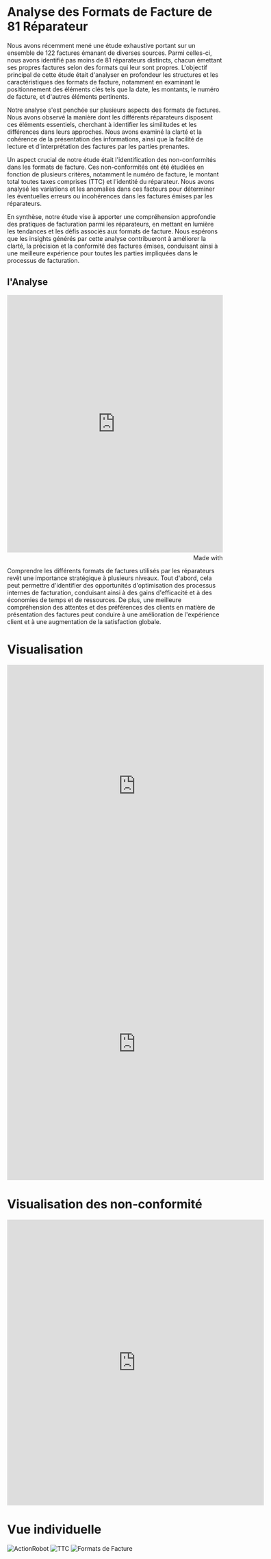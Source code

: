 # Analyse des Formats de Facture de 81 Réparateur
Nous avons récemment mené une étude exhaustive portant sur un ensemble de 122 factures émanant de diverses sources. Parmi celles-ci, nous avons identifié pas moins de 81 réparateurs distincts, chacun émettant ses propres factures selon des formats qui leur sont propres. L'objectif principal de cette étude était d'analyser en profondeur les structures et les caractéristiques des formats de facture, notamment en examinant le positionnement des éléments clés tels que la date, les montants, le numéro de facture, et d'autres éléments pertinents.

Notre analyse s'est penchée sur plusieurs aspects des formats de factures. Nous avons observé la manière dont les différents réparateurs disposent ces éléments essentiels, cherchant à identifier les similitudes et les différences dans leurs approches. Nous avons examiné la clarté et la cohérence de la présentation des informations, ainsi que la facilité de lecture et d'interprétation des factures par les parties prenantes.

Un aspect crucial de notre étude était l'identification des non-conformités dans les formats de facture. Ces non-conformités ont été étudiées en fonction de plusieurs critères, notamment le numéro de facture, le montant total toutes taxes comprises (TTC) et l'identité du réparateur. Nous avons analysé les variations et les anomalies dans ces facteurs pour déterminer les éventuelles erreurs ou incohérences dans les factures émises par les réparateurs.

En synthèse, notre étude vise à apporter une compréhension approfondie des pratiques de facturation parmi les réparateurs, en mettant en lumière les tendances et les défis associés aux formats de facture. Nous espérons que les insights générés par cette analyse contribueront à améliorer la clarté, la précision et la conformité des factures émises, conduisant ainsi à une meilleure expérience pour toutes les parties impliquées dans le processus de facturation.

## l'Analyse

<iframe src='https://flo.uri.sh/visualisation/16740266/embed' title='Interactive or visual content' class='flourish-embed-iframe' frameborder='0' scrolling='no' style='width:100%;height:600px;' sandbox='allow-same-origin allow-forms allow-scripts allow-downloads allow-popups allow-popups-to-escape-sandbox allow-top-navigation-by-user-activation'></iframe><div style='width:100%!;margin-top:4px!important;text-align:right!important;'><a class='flourish-credit' href='https://public.flourish.studio/visualisation/16740266/?utm_source=embed&utm_campaign=visualisation/16740266' target='_top' style='text-decoration:none!important'><img alt='Made with Flourish' src='https://public.flourish.studio/resources/made_with_flourish.svg' style='width:105px!important;height:16px!important;border:none!important;margin:0!important;'> </a></div>

Comprendre les différents formats de factures utilisés par les réparateurs revêt une importance stratégique à plusieurs niveaux. Tout d'abord, cela peut permettre d'identifier des opportunités d'optimisation des processus internes de facturation, conduisant ainsi à des gains d'efficacité et à des économies de temps et de ressources. De plus, une meilleure compréhension des attentes et des préférences des clients en matière de présentation des factures peut conduire à une amélioration de l'expérience client et à une augmentation de la satisfaction globale.



# Visualisation 
<iframe title="[ Occurence des formats ]" aria-label="Pie Chart" id="datawrapper-chart-9A35f" src="https://datawrapper.dwcdn.net/9A35f/1/" scrolling="no" frameborder="0" style="border: none;" width="600" height="564" data-external="1"></iframe>






<iframe title="[ Occurrences des format  ]" aria-label="Interactive line chart" id="datawrapper-chart-9OILE" src="https://datawrapper.dwcdn.net/9OILE/2/" scrolling="no" frameborder="0" style="border: none;" width="600" height="637" data-external="1"></iframe>


# Visualisation des non-conformité



<iframe title="[ Formats et non conformités  ]" aria-label="Split Bars" id="datawrapper-chart-W73Vg" src="https://datawrapper.dwcdn.net/W73Vg/1/" scrolling="no" frameborder="0" style="border: none;" width="600" height="666" data-external="1"></iframe>


# Vue individuelle 

![ActionRobot](https://github.com/thizirisaighi/Entreprise/raw/main/ActionRobot.png)
![TTC](https://github.com/thizirisaighi/Entreprise/raw/main/TTC.png)
![Formats de Facture](https://github.com/thizirisaighi/Entreprise/raw/main/images%20formats%20.png)

